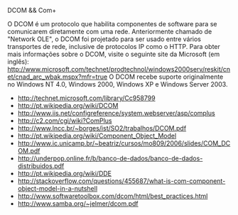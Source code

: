 DCOM && Com+

O DCOM é um protocolo que habilita componentes de software para se comunicarem diretamente com uma rede. Anteriormente chamado de "Network OLE", o DCOM foi projetado para ser usado entre vários transportes de rede, inclusive de protocolos IP como o HTTP. Para obter mais informações sobre o DCOM, visite o seguinte site da Microsoft (em inglês): http://www.microsoft.com/technet/prodtechnol/windows2000serv/reskit/cnet/cnad_arc_wbak.mspx?mfr=true
O DCOM recebe suporte originalmente no Windows NT 4.0, Windows 2000, Windows XP e Windows Server 2003.

* http://technet.microsoft.com/library/Cc958799
* http://pt.wikipedia.org/wiki/DCOM
* http://www.iis.net/configreference/system.webserver/asp/complus
* http://c2.com/cgi/wiki?ComPlus
* http://www.lncc.br/~borges/ist/SO2/trabalhos/DCOM.pdf
* http://pt.wikipedia.org/wiki/Component_Object_Model
* http://www.ic.unicamp.br/~beatriz/cursos/mo809/2006/slides/COM_DCOM.pdf
* http://underpop.online.fr/b/banco-de-dados/banco-de-dados-distribuidos.pdf
* http://pt.wikipedia.org/wiki/DDE
* http://stackoverflow.com/questions/455687/what-is-com-component-object-model-in-a-nutshell
* http://www.softwaretoolbox.com/dcom/html/best_practices.html
* http://www.samba.org/~jelmer/dcom.pdf
